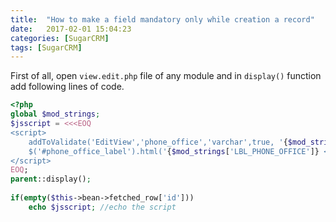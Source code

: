 ```yaml
---
title:  "How to make a field mandatory only while creation a record"
date:   2017-02-01 15:04:23
categories: [SugarCRM]
tags: [SugarCRM]
---
```


First of all, open `view.edit.php` file of any module and in `display()` function add following lines of code.

```php
<?php
global $mod_strings;
$jsscript = <<<EOQ
<script>
    addToValidate('EditView','phone_office','varchar',true, '{$mod_strings['LBL_PHONE_OFFICE']}');    
    $('#phone_office_label').html('{$mod_strings['LBL_PHONE_OFFICE']} <font color="red">*</font>');
</script>
EOQ;
parent::display();
	
if(empty($this->bean->fetched_row['id']))
    echo $jsscript; //echo the script
```

[jekyll]:      http://jekyllrb.com
[jekyll-gh]:   https://github.com/jekyll/jekyll
[jekyll-help]: https://github.com/jekyll/jekyll-help
